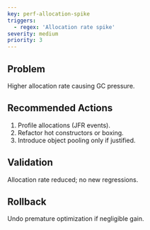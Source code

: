 ```yaml
---
key: perf-allocation-spike
triggers:
  - regex: 'Allocation rate spike'
severity: medium
priority: 3
---
```

## Problem
Higher allocation rate causing GC pressure.
## Recommended Actions
1. Profile allocations (JFR events).
2. Refactor hot constructors or boxing.
3. Introduce object pooling only if justified.
## Validation
Allocation rate reduced; no new regressions.
## Rollback
Undo premature optimization if negligible gain.
